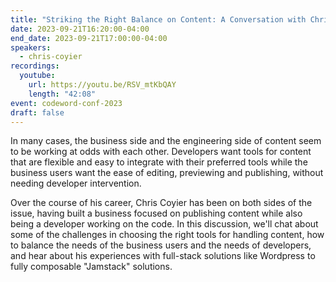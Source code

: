 ```yaml
---
title: "Striking the Right Balance on Content: A Conversation with Chris Coyier"
date: 2023-09-21T16:20:00-04:00
end_date: 2023-09-21T17:00:00-04:00
speakers:
  - chris-coyier
recordings:
  youtube:
    url: https://youtu.be/RSV_mtKbQAY
    length: "42:08"
event: codeword-conf-2023
draft: false
---
```


In many cases, the business side and the engineering side of content seem to be working at odds with each other. Developers want tools for content that are flexible and easy to integrate with their preferred tools while the business users want the ease of editing, previewing and publishing, without needing developer intervention.

Over the course of his career, Chris Coyier has been on both sides of the issue, having built a business focused on publishing content while also being a developer working on the code. In this discussion, we'll chat about some of the challenges in choosing the right tools for handling content, how to balance the needs of the business users and the needs of developers, and hear about his experiences with full-stack solutions like Wordpress to fully composable "Jamstack" solutions.